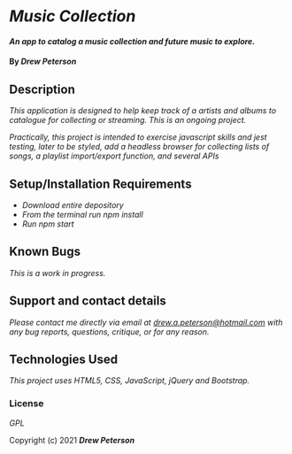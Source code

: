 # _Music Collection_

#### _An app to catalog a music collection and future music to explore._

#### By _**Drew Peterson**_


## Description

_This application is designed to help keep track of a artists and albums to catalogue for collecting or streaming.  This is an ongoing project._

_Practically, this project is intended to exercise javascript skills and jest testing, later to be styled, add a headless browser for collecting lists of songs, a playlist import/export function, and several APIs_

## Setup/Installation Requirements

* _Download entire depository_
* _From the terminal run npm install_
* _Run npm start_

## Known Bugs

_This is a work in progress._

## Support and contact details

_Please contact me directly via email at drew.a.peterson@hotmail.com with any bug reports, questions, critique, or for any reason._

## Technologies Used

_This project uses HTML5, CSS, JavaScript, jQuery and Bootstrap._

### License

*GPL*



Copyright (c) 2021 **_Drew Peterson_**
